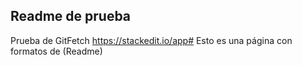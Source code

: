 ## Readme de prueba
Prueba de GitFetch
https://stackedit.io/app#  Esto es una página con formatos de (Readme)
